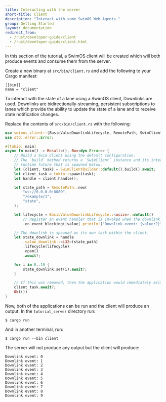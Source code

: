 ```yaml
---
title: Interacting with the server
short-title: Client
description: "Interact with some SwimOS Web Agents."
group: Getting Started
layout: documentation
redirect_from:
  - /rust/developer-guide/client
  - /rust/developer-guide/client.html
---
```


In this section of the tutorial, a SwimOS client will be created which will both produce events and consume them from the server.

Create a new binary at `src/bin/client.rs` and add the following to your Cargo manifest:

```shell
[[bin]]
name = "client"
```

To interact with the state of a lane using a SwimOS client, Downlinks are used. Downlinks are bidirectionally-streaming, persistent subscriptions to lanes which provide the ability to update the state of a lane and to receive state notification changes.

Replace the contents of `src/bin/client.rs` with the following:

```rust
use swimos_client::{BasicValueDownlinkLifecycle, RemotePath, SwimClientBuilder};
use std::error::Error;

#[tokio::main]
async fn main() -> Result<(), Box<dyn Error>> {
    // Build a Swim Client using the default configuration.
    // The `build` method returns a `SwimClient` instance and its internal
    // runtime future that is spawned below.
    let (client, task) = SwimClientBuilder::default().build().await;
    let client_task = tokio::spawn(task);
    let handle = client.handle();

    let state_path = RemotePath::new(
        "ws://0.0.0.0:8080",
        "/example/1",
        "state",
    );

    let lifecycle = BasicValueDownlinkLifecycle::<usize>::default()
        // Register an event handler that is invoked when the downlink receives an event.
        .on_event_blocking(|value| println!("Downlink event: {value:?}"));

    // The downlink is spawned as its own task within the client.
    let state_downlink = handle
        .value_downlink::<i32>(state_path)
        .lifecycle(lifecycle)
        .open()
        .await?;

    for i in 0..10 {
        state_downlink.set(i).await?;
    }

    // If this was removed, then the application would immediately exit.
    client_task.await?;
    Ok(())
}
```

Now, both of the applications can be run and the client will produce an output. In the `tutorial_server` directory run:

```shell
$ cargo run
```

And in another terminal, run:

```shell
$ cargo run --bin client
```

The server will not produce any output but the client will produce:

```
Downlink event: 0
Downlink event: 1
Downlink event: 2
Downlink event: 3
Downlink event: 4
Downlink event: 5
Downlink event: 6
Downlink event: 7
Downlink event: 8
Downlink event: 9
```
